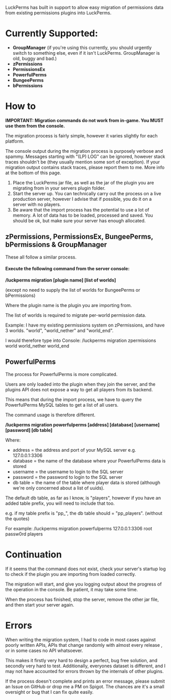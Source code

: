 LuckPerms has built in support to allow easy migration of permissions data from existing permissions plugins into LuckPerms.

# Currently Supported:
* **GroupManager** (if you're using this currently, you should urgently switch to something else, even if it isn't LuckPerms. GroupManager is old, buggy and bad.)
* **zPermissions**
* **PermissionsEx**
* **PowerfulPerms**
* **BungeePerms**
* **bPermissions**

# How to
**IMPORTANT: Migration commands do not work from in-game. You MUST use them from the console.**

The migration process is fairly simple, however it varies slightly for each platform.

The console output during the migration process is purposely verbose and spammy. Messages starting with "(LP) LOG" can be ignored, however stack traces shouldn't be (they usually mention some sort of exception). If your migration output contains stack traces, please report them to me. More info at the bottom of this page. 

1. Place the LuckPerms jar file, as well as the jar of the plugin you are migrating from in your servers plugin folder.
2. Start the server up. You can technically carry out the process on a live production server, however I advise that if possible, you do it on a server with no players.
3. Be aware that the import process has the potential to use a lot of memory. A lot of data has to be loaded, processed and saved. You should be ok, but make sure your server has enough allocated.

## zPermissions, PermissionsEx, BungeePerms, bPermissions & GroupManager
These all follow a similar process.

#### Execute the following command from the server console:

**/luckperms migration [plugin name] [list of worlds]**

(except no need to supply the list of worlds for BungeePerms or bPermissions)

Where the plugin name is the plugin you are importing from.

The list of worlds is required to migrate per-world permission data.

Example:
I have my existing permissions system on zPermissions, and have 3 worlds. "world", "world_nether" and "world_end".

I would therefore type into Console: /luckperms migration zpermissions world world_nether world_end

## PowerfulPerms
The process for PowerfulPerms is more complicated.

Users are only loaded into the plugin when they join the server, and the plugins API does not expose a way to get all players from its backend.

This means that during the import process, we have to query the PowerfulPerms MySQL tables to get a list of all users.

The command usage is therefore different.

**/luckperms migration powerfulperms [address] [database] [username] [password] [db table]**

Where:

* address = the address and port of your MySQL server e.g. 127.0.0.1:3306
* database = the name of the database where your PowerfulPerms data is stored
* username = the username to login to the SQL server
* password = the password to login to the SQL server
* db table = the name of the table where player data is stored (although we're only concerned about a list of uuids).

The default db table, as far as I know, is "players", however if you have an added table prefix, you will need to include that too.

e.g. if my table prefix is "pp_", the db table should = "pp_players". (without the quotes)

For example: /luckperms migration powerfulperms 127.0.0.1:3306 root passw0rd players

# Continuation
If it seems that the command does not exist, check your server's startup log to check if the plugin you are importing from loaded correctly.

The migration will start, and give you logging output about the progress of the operation in the console. Be patient, it may take some time.

When the process has finished, stop the server, remove the other jar file, and then start your server again.

# Errors
When writing the migration system, I had to code in most cases against poorly written APIs, APIs that change randomly with almost every release , or in some cases no API whatsoever. 

This makes it firstly very hard to design a perfect, bug free solution, and secondly very hard to test. Additionally, everyones dataset is different, and I may not have accounted for errors thrown by the internals of other plugins.

If the process doesn't complete and prints an error message, please submit an Issue on GitHub or drop me a PM on Spigot. The chances are it's a small oversight or bug that I can fix quite easily.